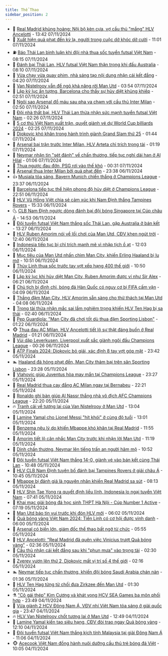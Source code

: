 ```yaml
---
title: Thể Thao
sidebar_position: 2
---
```


<!-- dantri-the-thao:START -->
- 🎡 [Real Madrid khủng hoảng: Nội bộ kèn cựa, vợ cầu thủ &quot;mắng&quot; HLV Ancelotti](https://dantri.com.vn/the-thao/real-madrid-khung-hoang-noi-bo-ken-cua-vo-cau-thu-mang-hlv-ancelotti-20241107194329665.htm) - 13:42 07/11/2024
- 💯 [Xuất hiện quả phạt đền kỳ lạ, người trong cuộc dở khóc dở cười](https://dantri.com.vn/the-thao/xuat-hien-qua-phat-den-ky-la-nguoi-trong-cuoc-do-khoc-do-cuoi-20241107154856011.htm) - 11:01 07/11/2024
- ⛽️ [Báo Thái Lan bình luận khi đội nhà thua sốc tuyển futsal Việt Nam](https://dantri.com.vn/the-thao/bao-thai-lan-binh-luan-khi-doi-nha-thua-soc-tuyen-futsal-viet-nam-20241107135758613.htm) - 08:15 07/11/2024
- 💃 [Đánh bại Thái Lan, HLV futsal Việt Nam thận trọng khi đấu Australia](https://dantri.com.vn/the-thao/danh-bai-thai-lan-hlv-futsal-viet-nam-than-trong-khi-dau-australia-20241107151209096.htm) - 08:10 07/11/2024
- 🌈 [Vừa chạy vừa quay phim, nhà sáng tạo nội dung nhận cái kết đắng](https://dantri.com.vn/the-thao/vua-chay-vua-quay-phim-nha-sang-tao-noi-dung-nhan-cai-ket-dang-20241107112045971.htm) - 04:20 07/11/2024
- 🦅 [Van Nistelrooy vẫn để ngỏ khả năng rời Man Utd](https://dantri.com.vn/the-thao/van-nistelrooy-van-de-ngo-kha-nang-roi-man-utd-20241107104615425.htm) - 03:54 07/11/2024
- 🌝 [Lập kỷ lục ấn tượng, Barcelona cho thấy sự hủy diệt khủng khiếp](https://dantri.com.vn/the-thao/lap-ky-luc-an-tuong-barcelona-cho-thay-su-huy-diet-khung-khiep-20241107095117930.htm) - 02:51 07/11/2024
- 🚀 [Ngôi sao Arsenal đổ máu sau pha va chạm với cầu thủ Inter Milan](https://dantri.com.vn/the-thao/ngoi-sao-arsenal-do-mau-sau-pha-va-cham-voi-cau-thu-inter-milan-20241107094359402.htm) - 02:50 07/11/2024
- 🎉 [Đội nhà thất bại, HLV Thái Lan thừa nhận sức mạnh tuyển futsal Việt Nam](https://dantri.com.vn/the-thao/doi-nha-that-bai-hlv-thai-lan-thua-nhan-suc-manh-tuyen-futsal-viet-nam-20241107091406197.htm) - 02:26 07/11/2024
- 📝 [5 cơ thủ Việt Nam xuất trận, quyết giành vé dự World Cup billiards 2024](https://dantri.com.vn/the-thao/5-co-thu-viet-nam-xuat-tran-quyet-gianh-ve-du-world-cup-billiards-2024-20241107103507493.htm) - 02:25 07/11/2024
- 🦄 [Djokovic khó khăn trong hành trình giành Grand Slam thứ 25](https://dantri.com.vn/the-thao/djokovic-kho-khan-trong-hanh-trinh-gianh-grand-slam-thu-25-20241107083939670.htm) - 01:44 07/11/2024
- 🎉 [Arsenal bại trận trước Inter Milan, HLV Arteta chỉ trích trọng tài](https://dantri.com.vn/the-thao/arsenal-bai-tran-truoc-inter-milan-hlv-arteta-chi-trich-trong-tai-20241107075659185.htm) - 01:19 07/11/2024
- 💼 [Neymar nhận tin &quot;sét đánh&quot; về chấn thương, tiếp tục nghỉ dài hạn ở Al Hilal](https://dantri.com.vn/the-thao/neymar-nhan-tin-set-danh-ve-chan-thuong-tiep-tuc-nghi-dai-han-o-al-hilal-20241107075347314.htm) - 01:06 07/11/2024
- 🤡 [Thua ngược đau đớn, PSG rơi vào thế khó](https://dantri.com.vn/the-thao/thua-nguoc-dau-don-psg-roi-vao-the-kho-20241107073145404.htm) - 00:31 07/11/2024
- 🦆 [Arsenal thua Inter Milan bởi quả phạt đền](https://dantri.com.vn/the-thao/arsenal-thua-inter-milan-boi-qua-phat-den-20241107070721621.htm) - 23:38 06/11/2024
- 👍 [Musiala tỏa sáng, Bayern Munich chiến thắng ở Champions League](https://dantri.com.vn/the-thao/musiala-toa-sang-bayern-munich-chien-thang-o-champions-league-20241107063234532.htm) - 23:37 06/11/2024
- 💼 [Barcelona tiếp tục thể hiện phong độ hủy diệt ở Champions League](https://dantri.com.vn/the-thao/barcelona-tiep-tuc-the-hien-phong-do-huy-diet-o-champions-league-20241107055131327.htm) - 22:51 06/11/2024
- 🦒 [HLV Vũ Hồng Việt chia sẻ cảm xúc khi Nam Định thắng Tampines Rovers](https://dantri.com.vn/the-thao/hlv-vu-hong-viet-chia-se-cam-xuc-khi-nam-dinh-thang-tampines-rovers-20241106223021812.htm) - 15:33 06/11/2024
- 🌜 [CLB Nam Định ngược dòng đánh bại đội bóng Singapore tại Cúp châu Á](https://dantri.com.vn/the-thao/clb-nam-dinh-nguoc-dong-danh-bai-doi-bong-singapore-tai-cup-chau-a-20241106214933801.htm) - 14:53 06/11/2024
- 🦆 [Đội tuyển futsal Việt Nam thắng sốc Thái Lan, gặp Australia ở bán kết](https://dantri.com.vn/the-thao/doi-tuyen-futsal-viet-nam-thang-soc-thai-lan-gap-australia-o-ban-ket-20241106202242629.htm) - 13:27 06/11/2024
- 💪 [HLV Ruben Amorim nói về lối chơi của Man Utd, CĐV khen ngút trời](https://dantri.com.vn/the-thao/hlv-ruben-amorim-noi-ve-loi-choi-cua-man-utd-cdv-khen-ngut-troi-20241106194018062.htm) - 12:40 06/11/2024
- 🧠 [Indonesia tiếp tục bị chỉ trích mạnh mẽ vì nhập tịch ồ ạt](https://dantri.com.vn/the-thao/indonesia-tiep-tuc-bi-chi-trich-manh-me-vi-nhap-tich-o-at-20241106185332466.htm) - 12:03 06/11/2024
- 🦄 [Mục tiêu của Man Utd nhấn chìm Man City, khiến Erling Haaland bị lu mờ](https://dantri.com.vn/the-thao/muc-tieu-cua-man-utd-nhan-chim-man-city-khien-erling-haaland-bi-lu-mo-20241106172748731.htm) - 10:51 06/11/2024
- 🥸 [Thùy Linh thua sốc trước tay vợt xếp hạng 400 thế giới](https://dantri.com.vn/the-thao/thuy-linh-thua-soc-truoc-tay-vot-xep-hang-400-the-gioi-20241106190734159.htm) - 10:50 06/11/2024
- 🤠 [Lập kỷ lục khi hủy diệt Man City, Ruben Amorim được ví như Sir Alex](https://dantri.com.vn/the-thao/lap-ky-luc-khi-huy-diet-man-city-ruben-amorim-duoc-vi-nhu-sir-alex-20241106132143577.htm) - 06:21 06/11/2024
- 👺 [Chủ tịch bị đình chỉ, bóng đá Hàn Quốc có nguy cơ bị FIFA cấm vận](https://dantri.com.vn/the-thao/chu-tich-bi-dinh-chi-bong-da-han-quoc-co-nguy-co-bi-fifa-cam-van-20241106105734846.htm) - 04:09 06/11/2024
- 📝 [Thắng đậm Man City, HLV Amorim sẵn sàng cho thử thách tại Man Utd](https://dantri.com.vn/the-thao/thang-dam-man-city-hlv-amorim-san-sang-cho-thu-thach-tai-man-utd-20241106102732629.htm) - 04:08 06/11/2024
- 🦆 [Trọng tài thừa nhận mắc sai lầm nghiêm trọng khiến HLV Ten Hag bị sa thải](https://dantri.com.vn/the-thao/trong-tai-thua-nhan-mac-sai-lam-nghiem-trong-khien-hlv-ten-hag-bi-sa-thai-20241106094129276.htm) - 02:40 06/11/2024
- 🥳 [Pep Guardiola: &quot;Man City đã chơi tốt dù thua đậm Sporting Lisbon&quot;](https://dantri.com.vn/the-thao/pep-guardiola-man-city-da-choi-tot-du-thua-dam-sporting-lisbon-20241106075814458.htm) - 01:22 06/11/2024
- 🐵 [Thua đau AC Milan, HLV Ancelotti tiết lộ sự thật đáng buồn ở Real Madrid](https://dantri.com.vn/the-thao/thua-dau-ac-milan-hlv-ancelotti-tiet-lo-su-that-dang-buon-o-real-madrid-20241106080309546.htm) - 01:21 06/11/2024
- 🤩 [Vùi dập Leverkusen, Liverpool xuất sắc giành ngôi đầu Champions League](https://dantri.com.vn/the-thao/vui-dap-leverkusen-liverpool-xuat-sac-gianh-ngoi-dau-champions-league-20241106072703256.htm) - 00:26 06/11/2024
- 🤠 [ATP Finals 2024: Djokovic bỏ giải, xác định 8 tay vợt góp mặt](https://dantri.com.vn/the-thao/atp-finals-2024-djokovic-bo-giai-xac-dinh-8-tay-vot-gop-mat-20241106063616959.htm) - 23:42 05/11/2024
- 🏊 [Haaland đá hỏng phạt đền, Man City thảm bại trên sân Sporting Lisbon](https://dantri.com.vn/the-thao/haaland-da-hong-phat-den-man-city-tham-bai-tren-san-sporting-lisbon-20241106062740878.htm) - 23:28 05/11/2024
- 🗽 [Vlahovic giúp Juventus hòa may mắn tại Champions League](https://dantri.com.vn/the-thao/vlahovic-giup-juventus-hoa-may-man-tai-champions-league-20241106065533231.htm) - 23:27 05/11/2024
- 🚀 [Real Madrid thua cay đắng AC Milan ngay tại Bernabeu](https://dantri.com.vn/the-thao/real-madrid-thua-cay-dang-ac-milan-ngay-tai-bernabeu-20241106052115073.htm) - 22:21 05/11/2024
- 🎉 [Ronaldo ghi bàn giúp Al Nassr thắng nhà vô địch AFC Champions League](https://dantri.com.vn/the-thao/ronaldo-ghi-ban-giup-al-nassr-thang-nha-vo-dich-afc-champions-league-20241106061247385.htm) - 22:20 05/11/2024
- 🔥 [Tranh cãi về tương lai của Van Nistelrooy ở Man Utd](https://dantri.com.vn/the-thao/tranh-cai-ve-tuong-lai-cua-van-nistelrooy-o-man-utd-20241105200440162.htm) - 13:04 05/11/2024
- 🎉 [Lamine Yamal cho Lionel Messi &quot;hít khói&quot; ở cùng độ tuổi](https://dantri.com.vn/the-thao/lamine-yamal-cho-lionel-messi-hit-khoi-o-cung-do-tuoi-20241105195001659.htm) - 13:01 05/11/2024
- 🎡 [Benzema nêu lý do khiến Mbappe khó khăn tại Real Madrid](https://dantri.com.vn/the-thao/benzema-neu-ly-do-khien-mbappe-kho-khan-tai-real-madrid-20241105185354648.htm) - 11:55 05/11/2024
- 🐻 [Amorim tiết lộ cân nhắc Man City trước khi nhận lời Man Utd](https://dantri.com.vn/the-thao/amorim-tiet-lo-can-nhac-man-city-truoc-khi-nhan-loi-man-utd-20241105181829192.htm) - 11:19 05/11/2024
- 🌊 [Dính chấn thương, Neymar lên tiếng trấn an người hâm mộ](https://dantri.com.vn/the-thao/dinh-chan-thuong-neymar-len-tieng-tran-an-nguoi-ham-mo-20241105172110928.htm) - 10:52 05/11/2024
- 💃 [Đội tuyển futsal Việt Nam thắng 14-0, giành vé vào bán kết cùng Thái Lan](https://dantri.com.vn/the-thao/doi-tuyen-futsal-viet-nam-thang-14-0-gianh-ve-vao-ban-ket-cung-thai-lan-20241105174344658.htm) - 10:48 05/11/2024
- 🤔 [HLV CLB Nam Định tuyên bố đánh bại Tampines Rovers ở giải châu Á](https://dantri.com.vn/the-thao/hlv-clb-nam-dinh-tuyen-bo-danh-bai-tampines-rovers-o-giai-chau-a-20241105174415567.htm) - 10:45 05/11/2024
- 🤭 [Mbappe bị đánh giá là nguyên nhân khiến Real Madrid sa sút](https://dantri.com.vn/the-thao/mbappe-bi-danh-gia-la-nguyen-nhan-khien-real-madrid-sa-sut-20241105113421448.htm) - 08:13 05/11/2024
- 👹 [HLV Shin Tae Yong ra quyết định liều lĩnh, Indonesia lo ngại tuyển Việt Nam](https://dantri.com.vn/the-thao/hlv-shin-tae-yong-ra-quyet-dinh-lieu-linh-indonesia-lo-ngai-tuyen-viet-nam-20241105144107583.htm) - 07:41 05/11/2024
- 🗽 [Khai mạc giải bóng đá học sinh THPT Hà Nội - Cúp Number 1 Active](https://dantri.com.vn/the-thao/khai-mac-giai-bong-da-hoc-sinh-thpt-ha-noi-cup-number-1-active-20241105140446318.htm) - 07:19 05/11/2024
- 🥳 [Man Utd báo tin vui trước khi đón HLV mới](https://dantri.com.vn/the-thao/man-utd-bao-tin-vui-truoc-khi-don-hlv-moi-20241105123942247.htm) - 06:02 05/11/2024
- 💃 [Quả bóng vàng Việt Nam 2024: Tiến Linh có cơ hội được vinh danh](https://dantri.com.vn/the-thao/qua-bong-vang-viet-nam-2024-tien-linh-co-co-hoi-duoc-vinh-danh-20241105123350723.htm) - 06:00 05/11/2024
- 🧰 [Arsenal có biến lớn, giám đốc thể thao bất ngờ từ chức](https://dantri.com.vn/the-thao/arsenal-co-bien-lon-giam-doc-the-thao-bat-ngo-tu-chuc-20241105114807780.htm) - 05:55 05/11/2024
- 💪 [HLV Ancelotti: &quot;Real Madrid đã quên việc Vinicius trượt Quả bóng vàng&quot;](https://dantri.com.vn/the-thao/hlv-ancelotti-real-madrid-da-quen-viec-vinicius-truot-qua-bong-vang-20241105091920033.htm) - 02:36 05/11/2024
- 🚀 [Cầu thủ nhận cái kết đắng sau khi &quot;phun mưa&quot; vào trọng tài](https://dantri.com.vn/the-thao/cau-thu-nhan-cai-ket-dang-sau-khi-phun-mua-vao-trong-tai-20241105093013154.htm) - 02:30 05/11/2024
- 🤠 [Zverev vươn lên thứ 2, Djokovic mất vị trí số 4 thế giới](https://dantri.com.vn/the-thao/zverev-vuon-len-thu-2-djokovic-mat-vi-tri-so-4-the-gioi-20241105090655760.htm) - 02:16 05/11/2024
- 🏊 [Neymar tiếp tục chấn thương, khiến đội bóng Saudi Arabia chán nản](https://dantri.com.vn/the-thao/neymar-tiep-tuc-chan-thuong-khien-doi-bong-saudi-arabia-chan-nan-20241105075636818.htm) - 01:36 05/11/2024
- 🦄 [HLV Ten Hag từng từ chối đưa Zirkzee đến Man Utd](https://dantri.com.vn/the-thao/hlv-ten-hag-tung-tu-choi-dua-zirkzee-den-man-utd-20241105073515423.htm) - 01:30 05/11/2024
- ⚗️ [&quot;Cô gái thép&quot; Kim Cương và khát vọng HCV SEA Games ba môn phối hợp](https://dantri.com.vn/the-thao/co-gai-thep-kim-cuong-va-khat-vong-hcv-sea-games-ba-mon-phoi-hop-20241104220754403.htm) - 23:49 04/11/2024
- 🥷 [Vừa giành 2 HCV Đông Nam Á, VĐV nhí Việt Nam tỏa sáng ở giải quốc gia](https://dantri.com.vn/the-thao/vua-gianh-2-hcv-dong-nam-a-vdv-nhi-viet-nam-toa-sang-o-giai-quoc-gia-20241105102932971.htm) - 23:47 04/11/2024
- 🔥 [HLV Van Nistelrooy chốt tương lai ở Man Utd](https://dantri.com.vn/the-thao/hlv-van-nistelrooy-chot-tuong-lai-o-man-utd-20241104194935560.htm) - 12:49 04/11/2024
- 🦅 [Lamine Yamal kiến tạo siêu hạng, CĐV đòi trao ngay Quả bóng vàng](https://dantri.com.vn/the-thao/lamine-yamal-kien-tao-sieu-hang-cdv-doi-trao-ngay-qua-bong-vang-20241104190005697.htm) - 12:10 04/11/2024
- 🌝 [Đội tuyển futsal Việt Nam thắng kịch tính Malaysia tại giải Đông Nam Á](https://dantri.com.vn/the-thao/doi-tuyen-futsal-viet-nam-thang-kich-tinh-malaysia-tai-giai-dong-nam-a-20241104175827113.htm) - 11:06 04/11/2024
- 🐵 [Acecook Việt Nam đồng hành nuôi dưỡng cầu thủ trẻ bóng đá Việt](https://dantri.com.vn/the-thao/acecook-viet-nam-dong-hanh-nuoi-duong-cau-thu-tre-bong-da-viet-20241104164843645.htm) - 10:05 04/11/2024<!-- dantri-the-thao:END -->
